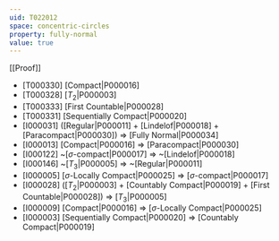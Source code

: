 ```yaml
---
uid: T022012
space: concentric-circles
property: fully-normal
value: true
---
```

[[Proof]]

* [T000330] [Compact|P000016]
* [T000328] [$T_2$|P000003]
* [T000333] [First Countable|P000028]
* [T000331] [Sequentially Compact|P000020]
* [I000031] ([Regular|P000011] + [Lindelof|P000018] + [Paracompact|P000030]) => [Fully Normal|P000034]
* [I000013] [Compact|P000016] => [Paracompact|P000030]
* [I000122] ~[$\sigma$-compact|P000017] => ~[Lindelof|P000018]
* [I000146] ~[$T_3$|P000005] => ~[Regular|P000011]
* [I000005] [$\sigma$-Locally Compact|P000025] => [$\sigma$-compact|P000017]
* [I000028] ([$T_2$|P000003] + [Countably Compact|P000019] + [First Countable|P000028]) => [$T_3$|P000005]
* [I000009] [Compact|P000016] => [$\sigma$-Locally Compact|P000025]
* [I000003] [Sequentially Compact|P000020] => [Countably Compact|P000019]

